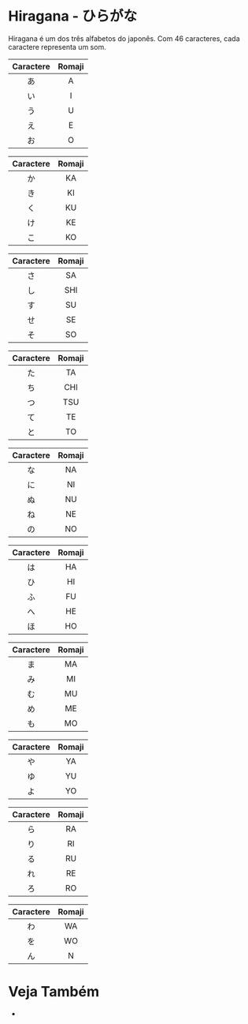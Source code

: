 # Hiragana - ひらがな
Hiragana é um dos três alfabetos do japonês. Com 46 caracteres, cada caractere representa um som.

| Caractere | Romaji |
|:---------:|:------:|
|    あ     |   A    |
|    い     |   I    |
|    う     |   U    |
|    え     |   E    |
|    お     |   O    | 


| Caractere | Romaji |
|:---------:|:------:|
|    か     |   KA   |
|    き     |   KI   |
|    く     |   KU   |
|    け     |   KE   |
|    こ     |   KO   | 


| Caractere | Romaji |
|:---------:|:------:|
|    さ     |   SA   |
|    し     |  SHI   |
|    す     |   SU   |
|    せ     |   SE   |
|    そ     |   SO   | 


| Caractere | Romaji |
|:---------:|:------:|
|    た     |   TA   |
|    ち     |  CHI   |
|    つ     |  TSU   |
|    て     |   TE   |
|    と     |   TO   | 

| Caractere | Romaji |
|:---------:|:------:|
|    な     |   NA   |
|    に     |   NI   |
|    ぬ     |   NU   |
|    ね     |   NE   |
|    の     |   NO   | 

| Caractere | Romaji |
|:---------:|:------:|
|    は     |   HA   |
|    ひ     |   HI   |
|    ふ     |   FU   |
|    へ     |   HE   |
|    ほ     |   HO   | 

| Caractere | Romaji |
|:---------:|:------:|
|    ま     |   MA   |
|    み     |   MI   |
|    む     |   MU   |
|    め     |   ME   |
|    も     |   MO   | 

| Caractere | Romaji |
|:---------:|:------:|
|    や     |   YA   |
|    ゆ     |   YU   |
|    よ     |   YO   | 

| Caractere | Romaji |
|:---------:|:------:|
|    ら     |   RA   |
|    り     |   RI   |
|    る     |   RU   |
|    れ     |   RE   |
|    ろ     |   RO   | 

| Caractere | Romaji |
|:---------:|:------:|
|    わ     |   WA   |
|    を     |   WO   |
|    ん     |   N    | 


# Veja Também
- 